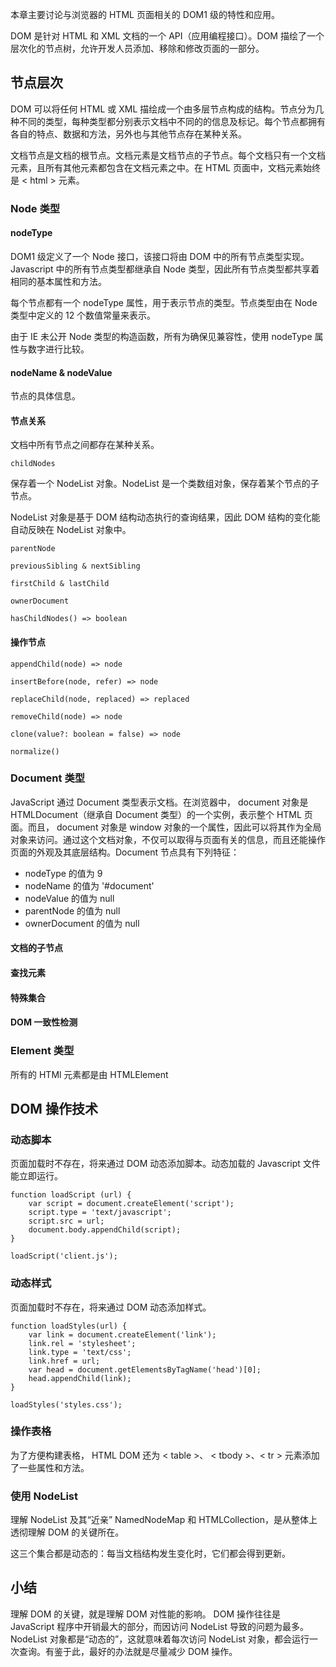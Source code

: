 本章主要讨论与浏览器的 HTML 页面相关的 DOM1 级的特性和应用。

DOM 是针对 HTML 和 XML 文档的一个 API（应用编程接口）。DOM 描绘了一个层次化的节点树，允许开发人员添加、移除和修改页面的一部分。

## 节点层次

DOM 可以将任何 HTML 或 XML 描绘成一个由多层节点构成的结构。节点分为几种不同的类型，每种类型都分别表示文档中不同的的信息及标记。每个节点都拥有各自的特点、数据和方法，另外也与其他节点存在某种关系。

文档节点是文档的根节点。文档元素是文档节点的子节点。每个文档只有一个文档元素，且所有其他元素都包含在文档元素之中。在 HTML 页面中，文档元素始终是 < html > 元素。

### Node 类型

#### nodeType

DOM1 级定义了一个 Node 接口，该接口将由 DOM 中的所有节点类型实现。Javascript 中的所有节点类型都继承自 Node 类型，因此所有节点类型都共享着相同的基本属性和方法。

每个节点都有一个 nodeType 属性，用于表示节点的类型。节点类型由在 Node 类型中定义的 12 个数值常量来表示。

由于 IE 未公开 Node 类型的构造函数，所有为确保见兼容性，使用 nodeType 属性与数字进行比较。

#### nodeName & nodeValue

节点的具体信息。

#### 节点关系

文档中所有节点之间都存在某种关系。

`childNodes`

保存着一个 NodeList 对象。NodeList 是一个类数组对象，保存着某个节点的子节点。

NodeList 对象是基于 DOM 结构动态执行的查询结果，因此 DOM 结构的变化能自动反映在 NodeList 对象中。

`parentNode`

`previousSibling & nextSibling`

`firstChild & lastChild`

`ownerDocument`

`hasChildNodes() => boolean`

#### 操作节点

`appendChild(node) => node`

`insertBefore(node, refer) => node`

`replaceChild(node, replaced) => replaced`

`removeChild(node) => node`

`clone(value?: boolean = false) => node`

`normalize()`

### Document 类型

JavaScript 通过 Document 类型表示文档。在浏览器中， document 对象是 HTMLDocument（继承自 Document 类型）的一个实例，表示整个 HTML 页面。而且， document 对象是 window 对象的一个属性，因此可以将其作为全局对象来访问。通过这个文档对象，不仅可以取得与页面有关的信息，而且还能操作页面的外观及其底层结构。Document 节点具有下列特征：

- nodeType 的值为 9
- nodeName 的值为 '#document'
- nodeValue 的值为 null
- parentNode 的值为 null
- ownerDocument 的值为 null

#### 文档的子节点

#### 查找元素

#### 特殊集合

#### DOM 一致性检测

### Element 类型

所有的 HTMl 元素都是由 HTMLElement 

## DOM 操作技术

### 动态脚本

页面加载时不存在，将来通过 DOM 动态添加脚本。动态加载的 Javascript 文件能立即运行。

    function loadScript (url) {
        var script = document.createElement('script');
        script.type = 'text/javascript';
        script.src = url;
        document.body.appendChild(script);
    }

    loadScript('client.js');

### 动态样式

页面加载时不存在，将来通过 DOM 动态添加样式。

    function loadStyles(url) {
        var link = document.createElement('link');
        link.rel = 'stylesheet';
        link.type = 'text/css';
        link.href = url;
        var head = document.getElementsByTagName('head')[0];
        head.appendChild(link);
    }

    loadStyles('styles.css');

### 操作表格

为了方便构建表格， HTML DOM 还为 < table >、 < tbody >、< tr > 元素添加了一些属性和方法。

### 使用 NodeList

理解 NodeList 及其“近亲” NamedNodeMap 和 HTMLCollection，是从整体上透彻理解 DOM 的关键所在。

这三个集合都是动态的：每当文档结构发生变化时，它们都会得到更新。

## 小结

理解 DOM 的关键，就是理解 DOM 对性能的影响。 DOM 操作往往是 JavaScript 程序中开销最大的部分，而因访问 NodeList 导致的问题为最多。 NodeList 对象都是“动态的”，这就意味着每次访问 NodeList 对象，都会运行一次查询。有鉴于此，最好的办法就是尽量减少 DOM 操作。